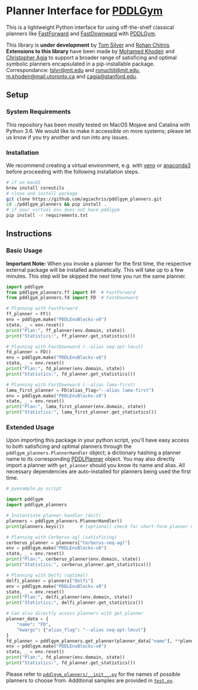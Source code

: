 # Planner Interface for [PDDLGym](https://github.com/tomsilver/pddlgym)

This is a lightweight Python interface for using off-the-shelf classical planners like [FastForward](https://fai.cs.uni-saarland.de/hoffmann/ff.html) and [FastDownward](http://www.fast-downward.org/ObtainingAndRunningFastDownward) with [PDDLGym](https://github.com/tomsilver/pddlgym).


This library is **under development** by [Tom Silver](http://web.mit.edu/tslvr/www/) and [Rohan Chitnis](https://rohanchitnis.com/). **Extensions to this library** have been made by [Mohamed Khodeir](https://github.com/Khodeir) and [Christopher Agia](https://www.chrisagia.com/) to support a broader range of satisficing and optimal symbolic planners encapsulated in a pip-installable package. Correspondance: <tslvr@mit.edu> and <ronuchit@mit.edu>, <m.khodeir@mail.utoronto.ca> and <cagia@stanford.edu>.


## Setup

### System Requirements

This repository has been mostly tested on MacOS Mojave and Catalina with Python 3.6. We would like to make it accessible on more systems; please let us know if you try another and run into any issues.

### Installation
We recommend creating a virtual environment, e.g. with [venv](https://docs.python.org/3/library/venv.html) or [anaconda3](https://anaconda.org/) before proceeding with the following installation steps.

```bash
# if on macOS
brew install coreutils 
# clone and install package
git clone https://github.com/agiachris/pddlgym_planners.git
cd ./pddlgym_planners && pip install .
# if your virtual env does not have pddlgym
pip install -r requirements.txt
```

## Instructions

### Basic Usage

**Important Note:** When you invoke a planner for the first time, the respective external package will be installed automatically. This will take up to a few minutes. This step will be skipped the next time you run the same planner.

```python
import pddlgym
from pddlgym_planners.ff import FF  # FastForward
from pddlgym_planners.fd import FD  # FastDownward

# Planning with FastForward
ff_planner = FF()
env = pddlgym.make("PDDLEnvBlocks-v0")
state, _ = env.reset()
print("Plan:", ff_planner(env.domain, state))
print("Statistics:", ff_planner.get_statistics())

# Planning with FastDownward (--alias seq-opt-lmcut)
fd_planner = FD()
env = pddlgym.make("PDDLEnvBlocks-v0")
state, _ = env.reset()
print("Plan:", fd_planner(env.domain, state))
print("Statistics:", fd_planner.get_statistics())

# Planning with FastDownward (--alias lama-first)
lama_first_planner = FD(alias_flag="--alias lama-first")
env = pddlgym.make("PDDLEnvBlocks-v0")
state, _ = env.reset()
print("Plan:", lama_first_planner(env.domain, state))
print("Statistics:", lama_first_planner.get_statistics())
```

### Extended Usage

Upon importing this package in your python script, you'll have easy access to both satisficing and optimal planners through the `pddlgym_planners.PlannerHandler` object; a dictionary hashing a planner name to its corresponding [PDDLPlanner](https://github.com/agiachris/pddlgym_planners/blob/master/pddlgym_planners/pddl_planner.py#L17) object. You may also directly import a planner with `get_planner` should you know its name and alias. All necessary dependencies are auto-installed for planners being used the first time. 

```python 
# pyexample.py script

import pddlgym
import pddlgym_planners

# Instantiate planner handler (dict)
planners = pddlgym_planners.PlannerHandler()
print(planners.keys())      # [optional] check for short-form planner names (keys)

# Planning with Cerberus-agl (satisficing)
cerberus_planner = planners["Cerberus-seq-agl"]
env = pddlgym.make("PDDLEnvBlocks-v0")
state, _ = env.reset()
print("Plan:", cerberus_planner(env.domain, state))
print("Statistics:", cerberus_planner.get_statistics())

# Planning with Delfi (optimal)
delfi_planner = planners["Delfi"]
env = pddlgym.make("PDDLEnvBlocks-v0")
state, _ = env.reset()
print("Plan:", delfi_planner(env.domain, state))
print("Statistics:", delfi_planner.get_statistics())

# Can also directly access planners with get_planner
planner_data = {
    "name": "FD", 
    "kwargs": {"alias_flag": "--alias seq-opt-lmcut"}
}
fd_planner = pddlgym_planners.get_planner(planner_data["name"], **planner_data["kwargs"])
env = pddlgym.make("PDDLEnvBlocks-v0")
state, _ = env.reset()
print("Plan:", fd_planner(env.domain, state))
print("Statistics:", fd_planner.get_statistics())
```

Please refer to [`pddlgym_planners/__init__.py`](https://github.com/agiachris/pddlgym_planners/blob/master/pddlgym_planners/__init__.py) for the names of possible planners to choose from. Additional samples are provided in [`test.py`](https://github.com/agiachris/pddlgym_planners/blob/master/test.py).
